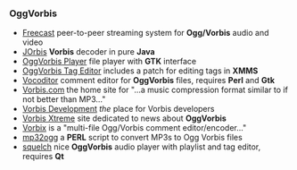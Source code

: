 ### OggVorbis

  * [Freecast](http://www.freecast.org) peer-to-peer streaming system for **Ogg/Vorbis** audio and video 
  * [JOrbis](http://www.jcraft.com/jorbis/) **Vorbis** decoder in pure **Java**
  * [OggVorbis Player](http://sourceforge.net/projects/ovplayer/) file player with **GTK** interface 
  * [OggVorbis Tag Editor](http://sourceforge.net/projects/oggeditor/) includes a patch for editing tags in **XMMS**
  * [Vocoditor](http://www.beastwithin.org/users/wwwwolf/code/util/vocoditor.html) comment editor for **OggVorbis** files, requires **Perl** and **Gtk**
  * [Vorbis.com](http://www.vorbis.com/) the home site for "...a music compression format similar to if not better than MP3..." 
  * [Vorbis Development](http://www.xiph.org/ogg/vorbis/) _the_ place for Vorbis developers 
  * [Vorbis Xtreme](http://solair.eunet.yu/~aldov/) site dedicated to news about **OggVorbis**
  * [Vorbix](http://winvorbis.stationplaylist.com/) is a "multi-file Ogg/Vorbis comment editor/encoder..." 
  * [mp32ogg](http://faceprint.com/software.phtml) a **PERL** script to convert MP3s to Ogg Vorbis files 
  * [squelch](http://rikkus.info/squelch.html) nice **OggVorbis** audio player with playlist and tag editor, requires **Qt** 

